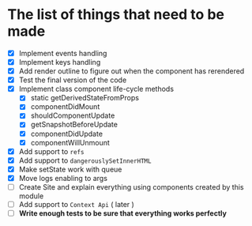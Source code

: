 # The list of things that need to be made

- [X] Implement events handling
- [X] Implement keys handling
- [X] Add render outline to figure out when the component has rerendered
- [X] Test the final version of the code
- [X] Implement class component life-cycle methods
  - [X] static getDerivedStateFromProps 
  - [X] componentDidMount
  - [X] shouldComponentUpdate
  - [X] getSnapshotBeforeUpdate
  - [X] componentDidUpdate
  - [X] componentWillUnmount
- [X] Add support to `refs`
- [X] Add support to `dangerouslySetInnerHTML`
- [X] Make setState work with queue
- [X] Move logs enabling to args
- [ ] Create Site and explain everything using components created by this module
- [ ] Add support to `Context Api` ( later )
- [ ] **Write enough tests to be sure that everything works perfectly**